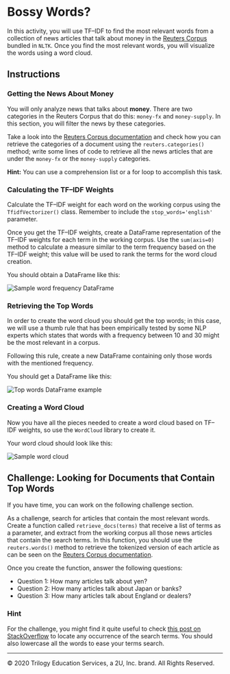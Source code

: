 # Bossy Words?

In this activity, you will use TF–IDF to find the most relevant words from a collection of news articles that talk about money in the [Reuters Corpus](https://www.nltk.org/book/ch02.html#reuters-corpus) bundled in `NLTK`. Once you find the most relevant words, you will visualize the words using a word cloud.

## Instructions

### Getting the News About Money

You will only analyze news that talks about **money**. There are two categories in the Reuters Corpus that do this: `money-fx` and `money-supply`. In this section, you will filter the news by these categories.

Take a look into the [Reuters Corpus documentation](https://www.nltk.org/book/ch02.html#reuters-corpus) and check how you can retrieve the categories of a document using the `reuters.categories()` method; write some lines of code to retrieve all the news articles that are under the `money-fx` or the `money-supply` categories.

**Hint:** You can use a comprehension list or a for loop to accomplish this task.

### Calculating the TF–IDF Weights

Calculate the TF–IDF weight for each word on the working corpus using the `TfidfVectorizer()` class. Remember to include the `stop_words='english'` parameter.

Once you get the TF–IDF weights, create a DataFrame representation of the TF–IDF weights for each term in the working corpus. Use the `sum(axis=0)` method to calculate a measure similar to the term frequency based on the TF–IDF weight; this value will be used to rank the terms for the word cloud creation.

You should obtain a DataFrame like this:

![Sample word frequency DataFrame](Images/tf_idf_words_frequency_df.png)

### Retrieving the Top Words

In order to create the word cloud you should get the top words; in this case, we will use a thumb rule that has been empirically tested by some NLP experts which states that words with a frequency between 10 and 30 might be the most relevant in a corpus.

Following this rule, create a new DataFrame containing only those words with the mentioned frequency.

You should get a DataFrame like this:

![Top words DataFrame example](Images/tf_idf_top_words_frequency_df.png)

### Creating a Word Cloud

Now you have all the pieces needed to create a word cloud based on TF–IDF weights, so use the `WordCloud` library to create it.

Your word cloud should look like this:

![Sample word cloud](Images/tf_idf_word_cloud.png)

## Challenge: Looking for Documents that Contain Top Words

If you have time, you can work on the following challenge section.

As a challenge, search for articles that contain the most relevant words. Create a function called `retrieve_docs(terms)` that receive a list of terms as a parameter, and extract from the working corpus all those news articles that contain the search terms. In this function, you should use the `reuters.words()` method to retrieve the tokenized version of each article as can be seen on the [Reuters Corpus documentation](https://www.nltk.org/book/ch02.html#reuters-corpus).

Once you create the function, answer the following questions:

* Question 1: How many articles talk about yen?
* Question 2: How many articles talk about Japan or banks?
* Question 3: How many articles talk about England or dealers?

### Hint

For the challenge, you might find it quite useful to check [this post on StackOverflow](https://stackoverflow.com/a/25102099/4325668) to locate any occurrence of the search terms. You should also lowercase all the words to ease your terms search.

---

© 2020 Trilogy Education Services, a 2U, Inc. brand. All Rights Reserved.
